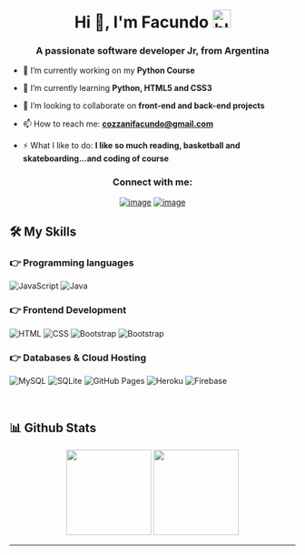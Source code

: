 <h1 align="center">Hi 👋, I'm Facundo <img src="https://cdn3.emoji.gg/emojis/89104-blobcat-hug.png" height="32px" alt="blobcat_hug"></h1>
<h3 align="center">A passionate software developer Jr, from Argentina</h3>

- 🔭 I’m currently working on my **Python Course**

- 🌱 I’m currently learning **Python, HTML5 and CSS3**

- 👯 I’m looking to collaborate on **front-end and back-end projects**

- 📫 How to reach me: **cozzanifacundo@gmail.com**

- ⚡ What I like to do: **I like so much reading, basketball and skateboarding...and coding of course**

<h3 align="center">Connect with me:</h3>
<div align="center">

[![image](https://img.shields.io/badge/LinkedIn-0077B5?style=for-the-badge&logo=linkedin&logoColor=white)](https://www.linkedin.com/in/facundocozzani/)
[![image](https://img.shields.io/badge/Gmail-D14836?style=for-the-badge&logo=gmail&logoColor=white)](mailto:cozzanifacundo@gmail.com)
  
</div>

## 🛠️ My Skills

### 👉 Programming languages

<p align="left"> 

  <img alt="JavaScript" src="https://img.shields.io/badge/JavaScript%20-%23F7DF1E.svg?logo=javascript&logoColor=black">
  <img alt="Java" src="https://img.shields.io/badge/Java-%23007396.svg?logo=java&logoColor=white">
   
</p>

### 👉 Frontend Development
<p align="left"> 
  <img alt="HTML" src="https://img.shields.io/badge/HTML5%20-%23E34F26.svg?logo=html5&logoColor=white">
  <img alt="CSS" src="https://img.shields.io/badge/CSS%20-%231572B6.svg?logo=css3&logoColor=white">
  <img alt="Bootstrap" src="https://img.shields.io/badge/Bootstrap-%23563D7C.svg?style=flat&logo=bootstrap&logoColor=white"/>
   <img alt="Bootstrap" src="https://img.shields.io/badge/Tailwindcss-%38BDF8.svg?style=flat&logo=tailwindcss&logoColor=white"/>

</p>

### 👉 Databases & Cloud Hosting
<p align="left">
  <img alt="MySQL" src="https://img.shields.io/badge/MySQL-%2300f.svg?style=flat&llogo=mysql&logoColor=white">
  <img alt="SQLite" src ="https://img.shields.io/badge/sqlite-%2307405e.svg?style=flat&logo=sqlite&logoColor=white"/>
  <img alt="GitHub Pages" src="https://img.shields.io/badge/GitHub%20Pages-%23327FC7.svg?style=flat&llogo=github&logoColor=white">
  <img alt="Heroku" src="https://img.shields.io/badge/Heroku%20-%23430098.svg?logo=heroku&logoColor=white">
  <img alt="Firebase" src ="https://img.shields.io/badge/Firebase-%23316192.svg?logo=firebase&logoColor=white">
 </p>
<br/>

## 📊 Github Stats

<p align= "center">
  <img height= "150" src="https://github-readme-stats.vercel.app/api?username=FatuKING&theme=react&show_icons=true&include_all_commits=true" />
  <img height= "150" src="https://github-readme-stats.vercel.app/api/top-langs/?username=FatuKING&theme=react&layout=compact" />
</p>

------
